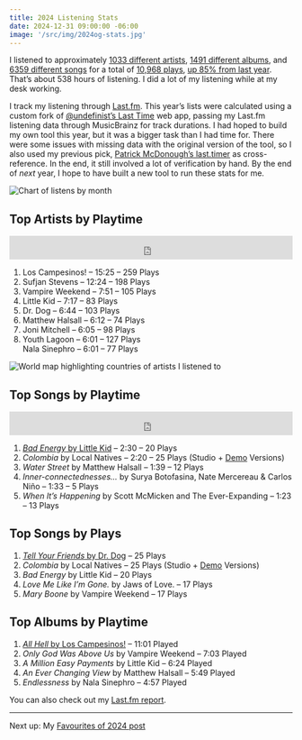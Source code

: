 ```yaml
---
title: 2024 Listening Stats
date: 2024-12-31 09:00:00 -06:00
image: '/src/img/2024og-stats.jpg'
---
```


I listened to approximately [1033 different artists](https://www.last.fm/user/dueckjon/library/artists?from=2024-01-01&to=2024-12-31), [1491 different albums](https://www.last.fm/user/dueckjon/library/albums?from=2024-01-01&to=2024-12-31), and [6359 different songs](https://www.last.fm/user/dueckjon/library/tracks?from=2024-01-01&to=2024-12-31) for a total of [10,968 plays](https://www.last.fm/user/dueckjon/library?from=2024-01-01&to=2024-12-31), [up 85% from last year](https://www.last.fm/user/dueckjon/listening-report/year). That’s about 538 hours of listening. I did a lot of my listening while at my desk working.

I track my listening through [Last.fm](https://www.last.fm/user/dueckjon). This year’s lists were calculated using a custom fork of [@undefinist’s Last Time](https://undefinist.com/lasttime/) web app, passing my Last.fm listening data through MusicBrainz for track durations. I had hoped to build my own tool this year, but it was a bigger task than I had time for. There were some issues with missing data with the original version of the tool, so I also used my previous pick, [Patrick McDonough’s last.timer](https://pmcdonough8133.github.io/last.timer/) as cross-reference. In the end, it still involved a lot of verification by hand. By the end of *next* year, I hope to have built a new tool to run these stats for me.

![Chart of listens by month](/src/img/2024-scrobbles.svg)

## Top Artists by Playtime
<iframe style="border: 0; width: 100%; height: 42px;" src="https://bandcamp.com/EmbeddedPlayer/album=991285642/size=small/bgcol=ffffff/linkcol=0687f5/track=1016785596/transparent=true/" seamless><a href="https://loscampesinos.bandcamp.com/album/all-hell">All Hell by Los Campesinos!</a></iframe>

1. Los Campesinos! – 15:25 – 259 Plays
2. Sufjan Stevens – 12:24 – 198 Plays
3. Vampire Weekend – 7:51 – 105 Plays
4. Little Kid – 7:17 – 83 Plays
5. Dr. Dog – 6:44 – 103 Plays
6. Matthew Halsall – 6:12 – 74 Plays
7. Joni Mitchell – 6:05 – 98 Plays
8. Youth Lagoon – 6:01 – 127 Plays <br> Nala Sinephro – 6:01 – 77 Plays

![World map highlighting countries of artists I listened to](/src/img/2024-lastfm-map.svg)

## Top Songs by Playtime
<iframe style="border: 0; width: 100%; height: 42px;" src="https://bandcamp.com/EmbeddedPlayer/album=4069772668/size=small/bgcol=ffffff/linkcol=0687f5/track=3468919963/transparent=true/" seamless><a href="https://littlekid.bandcamp.com/album/a-million-easy-payments">A Million Easy Payments by Little Kid</a></iframe>

1. [*Bad Energy* by Little Kid](https://littlekid.bandcamp.com/track/bad-energy) – 2:30 – 20 Plays
2. *Colombia* by Local Natives – 2:20 – 25 Plays (Studio + [Demo](https://soundcloud.com/local-natives/colombia-8-minute-demo) Versions)
3. *Water Street* by Matthew Halsall – 1:39 – 12 Plays
4. *Inner-connectednesses...* by Surya Botofasina, Nate Mercereau & Carlos Niño – 1:33 – 5 Plays
5. *When It’s Happening* by Scott McMicken and The Ever-Expanding – 1:23 – 13 Plays

## Top Songs by Plays
1. [*Tell Your Friends* by Dr. Dog](https://youtu.be/uvL8c0tKMJ4) – 25 Plays
2. *Colombia* by Local Natives – 25 Plays (Studio + [Demo](https://soundcloud.com/local-natives/colombia-8-minute-demo) Versions)
3. *Bad Energy* by Little Kid – 20 Plays
4. *Love Me Like I’m Gone.* by Jaws of Love. – 17 Plays
5. *Mary Boone* by Vampire Weekend – 17 Plays

## Top Albums by Playtime
1. [*All Hell* by Los Campesinos!](https://loscampesinos.bandcamp.com/album/all-hell) – 11:01 Played
2. *Only God Was Above Us* by Vampire Weekend – 7:03 Played
3. *A Million Easy Payments* by Little Kid – 6:24 Played
4. *An Ever Changing View* by Matthew Halsall – 5:49 Played
5. *Endlessness* by Nala Sinephro – 4:57 Played

You can also check out my [Last.fm report](https://www.last.fm/user/dueckjon/listening-report/year).

---
Next up: My [Favourites of 2024 post](/journal/2024/favourites)